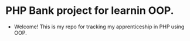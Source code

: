 # PHP Bank project for learnin OOP.

- Welcome! This is my repo for tracking my apprenticeship in PHP using OOP.
